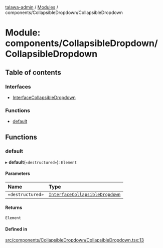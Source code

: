 [talawa-admin](../README.md) / [Modules](../modules.md) / components/CollapsibleDropdown/CollapsibleDropdown

# Module: components/CollapsibleDropdown/CollapsibleDropdown

## Table of contents

### Interfaces

- [InterfaceCollapsibleDropdown](../interfaces/components_CollapsibleDropdown_CollapsibleDropdown.InterfaceCollapsibleDropdown.md)

### Functions

- [default](components_CollapsibleDropdown_CollapsibleDropdown.md#default)

## Functions

### default

▸ **default**(`«destructured»`): `Element`

#### Parameters

| Name | Type |
| :------ | :------ |
| `«destructured»` | [`InterfaceCollapsibleDropdown`](../interfaces/components_CollapsibleDropdown_CollapsibleDropdown.InterfaceCollapsibleDropdown.md) |

#### Returns

`Element`

#### Defined in

[src/components/CollapsibleDropdown/CollapsibleDropdown.tsx:13](https://github.com/PalisadoesFoundation/talawa-admin/blob/bbd4963/src/components/CollapsibleDropdown/CollapsibleDropdown.tsx#L13)
